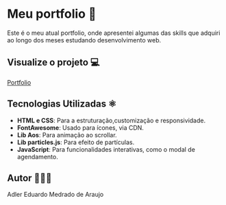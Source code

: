 # Meu portfolio 🚀
Este é o meu atual portfolio, onde apresentei algumas das skills que adquiri ao longo dos meses estudando desenvolvimento web.

## Visualize o projeto 💻

[Portfolio](https://adlereduardo.github.io/Portfolio/)

## Tecnologias Utilizadas ⚛️

- **HTML e CSS**: Para a estruturação,customização e responsividade.
- **FontAwesome**: Usado para ícones, via CDN.
- **Lib Aos**: Para animação ao scrollar.
- **Lib particles.js**: Para efeito de partículas.
- **JavaScript**: Para funcionalidades interativas, como o modal de agendamento.

## Autor 👨🏽‍💻

Adler Eduardo Medrado de Araujo
